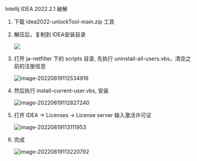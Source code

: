Intellij IDEA 2022.2.1 破解

1. 下载 idea2022-unlockTool-main.zip 工具

2. 解压后，复制到 IDEA安装目录

   ![](https://github.com/LIUJJGH/Intellij-IDEA-2022-unlock/blob/8ba4486f231b90bfc86682f3560a8b6f3668b1c8/image/image-20220819112157448.png)

3. 打开 ja-netfilter 下的 scripts 目录, 先执行 uninstall-all-users.vbs，清空之前的注册信息

   ![image-20220819112534916](C:\Users\刘俊杰\AppData\Roaming\Typora\typora-user-images\image-20220819112534916.png)

4. 然后执行 install-current-user.vbs, 安装

   ![image-20220819112827240](C:\Users\刘俊杰\AppData\Roaming\Typora\typora-user-images\image-20220819112827240.png)

5. 打开 IDEA -> Licenses -> License server 输入激活许可证

   ![image-20220819113111953](C:\Users\刘俊杰\AppData\Roaming\Typora\typora-user-images\image-20220819113111953.png)

6. 完成

   ![image-20220819113220792](C:\Users\刘俊杰\AppData\Roaming\Typora\typora-user-images\image-20220819113220792.png)
